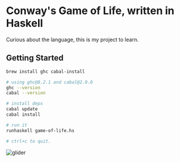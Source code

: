 # Conway's Game of Life, written in Haskell

Curious about the language, this is my project to learn.

## Getting Started

```sh
brew install ghc cabal-install

# using ghc@8.2.1 and cabal@2.0.0
ghc --version
cabal --version

# install deps
cabal update
cabal install

# run it
runhaskell game-of-life.hs

# ctrl+c to quit.
```

![glider](https://cloud.githubusercontent.com/assets/154988/16719406/dc9888ea-46f7-11e6-9137-b43240fc11ec.gif)
